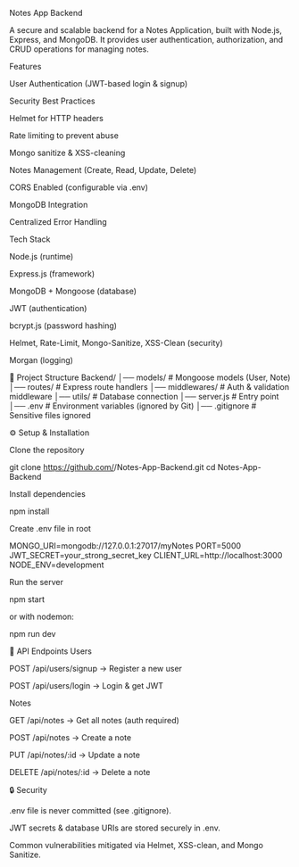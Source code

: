 Notes App Backend

A secure and scalable backend for a Notes Application, built with Node.js, Express, and MongoDB.
It provides user authentication, authorization, and CRUD operations for managing notes.

Features

User Authentication (JWT-based login & signup)

Security Best Practices

Helmet for HTTP headers

Rate limiting to prevent abuse

Mongo sanitize & XSS-cleaning

Notes Management (Create, Read, Update, Delete)

CORS Enabled (configurable via .env)

MongoDB Integration

Centralized Error Handling

Tech Stack

  Node.js (runtime)

  Express.js (framework)

  MongoDB + Mongoose (database)

  JWT (authentication)

  bcrypt.js (password hashing)

  Helmet, Rate-Limit, Mongo-Sanitize, XSS-Clean (security)

  Morgan (logging)

📂 Project Structure
Backend/
│── models/           # Mongoose models (User, Note)
│── routes/           # Express route handlers
│── middlewares/      # Auth & validation middleware
│── utils/            # Database connection
│── server.js         # Entry point
│── .env              # Environment variables (ignored by Git)
│── .gitignore        # Sensitive files ignored

⚙️ Setup & Installation

Clone the repository

  git clone https://github.com/<your-username>/Notes-App-Backend.git
cd Notes-App-Backend


Install dependencies

  npm install


  Create .env file in root

MONGO_URI=mongodb://127.0.0.1:27017/myNotes
PORT=5000
JWT_SECRET=your_strong_secret_key
CLIENT_URL=http://localhost:3000
NODE_ENV=development


Run the server

npm start


or with nodemon:

  npm run dev

🔑 API Endpoints
Users

  POST /api/users/signup → Register a new user

  POST /api/users/login → Login & get JWT

Notes

  GET /api/notes → Get all notes (auth required)

  POST /api/notes → Create a note

  PUT /api/notes/:id → Update a note

  DELETE /api/notes/:id → Delete a note

🔒 Security

.env file is never committed (see .gitignore).

JWT secrets & database URIs are stored securely in .env.

Common vulnerabilities mitigated via Helmet, XSS-clean, and Mongo Sanitize.

